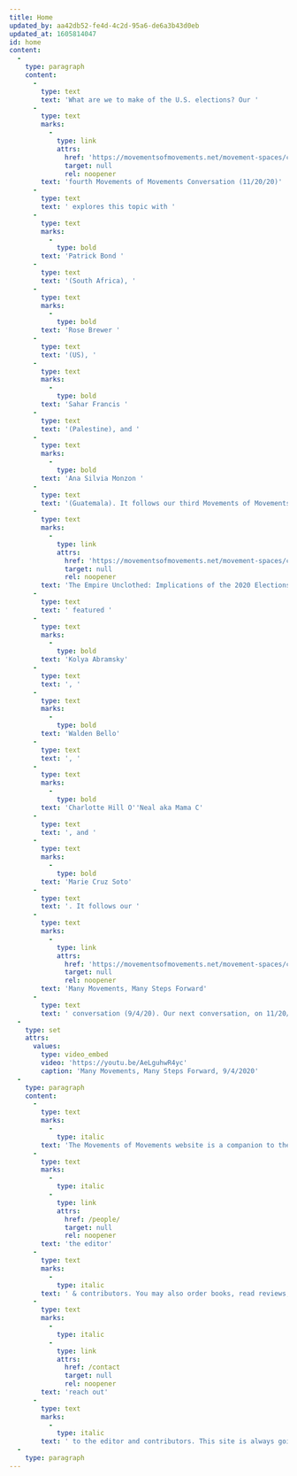 ```yaml
---
title: Home
updated_by: aa42db52-fe4d-4c2d-95a6-de6a3b43d0eb
updated_at: 1605814047
id: home
content:
  -
    type: paragraph
    content:
      -
        type: text
        text: 'What are we to make of the U.S. elections? Our '
      -
        type: text
        marks:
          -
            type: link
            attrs:
              href: 'https://movementsofmovements.net/movement-spaces/conversations/the-empire-unclothed-implications-of-the-2020-us-elections-for-humanity-and-mother-earth-part-2'
              target: null
              rel: noopener
        text: 'fourth Movements of Movements Conversation (11/20/20)'
      -
        type: text
        text: ' explores this topic with '
      -
        type: text
        marks:
          -
            type: bold
        text: 'Patrick Bond '
      -
        type: text
        text: '(South Africa), '
      -
        type: text
        marks:
          -
            type: bold
        text: 'Rose Brewer '
      -
        type: text
        text: '(US), '
      -
        type: text
        marks:
          -
            type: bold
        text: 'Sahar Francis '
      -
        type: text
        text: '(Palestine), and '
      -
        type: text
        marks:
          -
            type: bold
        text: 'Ana Silvia Monzon '
      -
        type: text
        text: '(Guatemala). It follows our third Movements of Movements Conversation (10/16/20) that shares its title and addressed the global context and challenges posed by the recently concluded US elections. '
      -
        type: text
        marks:
          -
            type: link
            attrs:
              href: 'https://movementsofmovements.net/movement-spaces/conversations/the-empire-unclothed-implications-of-the-2020-us-elections'
              target: null
              rel: noopener
        text: 'The Empire Unclothed: Implications of the 2020 Elections for Humanity and Mother Earth'
      -
        type: text
        text: ' featured '
      -
        type: text
        marks:
          -
            type: bold
        text: 'Kolya Abramsky'
      -
        type: text
        text: ', '
      -
        type: text
        marks:
          -
            type: bold
        text: 'Walden Bello'
      -
        type: text
        text: ', '
      -
        type: text
        marks:
          -
            type: bold
        text: 'Charlotte Hill O''Neal aka Mama C'
      -
        type: text
        text: ', and '
      -
        type: text
        marks:
          -
            type: bold
        text: 'Marie Cruz Soto'
      -
        type: text
        text: '. It follows our '
      -
        type: text
        marks:
          -
            type: link
            attrs:
              href: 'https://movementsofmovements.net/movement-spaces/conversations'
              target: null
              rel: noopener
        text: 'Many Movements, Many Steps Forward'
      -
        type: text
        text: ' conversation (9/4/20). Our next conversation, on 11/20/2020, will look at the outcomes of US elections, also from a global perspective.'
  -
    type: set
    attrs:
      values:
        type: video_embed
        video: 'https://youtu.be/AeLguhwR4yc'
        caption: 'Many Movements, Many Steps Forward, 9/4/2020'
  -
    type: paragraph
    content:
      -
        type: text
        marks:
          -
            type: italic
        text: 'The Movements of Movements website is a companion to the book series. It includes updates from '
      -
        type: text
        marks:
          -
            type: italic
          -
            type: link
            attrs:
              href: /people/
              target: null
              rel: noopener
        text: 'the editor'
      -
        type: text
        marks:
          -
            type: italic
        text: ' & contributors. You may also order books, read reviews, learn about continuing conversations, as well as '
      -
        type: text
        marks:
          -
            type: italic
          -
            type: link
            attrs:
              href: /contact
              target: null
              rel: noopener
        text: 'reach out'
      -
        type: text
        marks:
          -
            type: italic
        text: ' to the editor and contributors. This site is always going to be work-in-progress and is still under construction. '
  -
    type: paragraph
---
```

